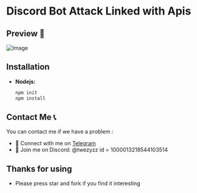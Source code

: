# Discord Bot Attack Linked with Apis 

## Preview 👀
![Image]([https://imgur.com/a/6MNt5Jl](https://github.com/mich0a/discord-bot-ddos/blob/main/fgfg.PNG))
## Installation

- **Nodejs:**
  ```bash
  npm init
  npm install
  ```

## Contact Me 📞

You can contact me if we have a problem :

- 🚀 Connect with me on [Telegram](https://t.me/mich0a)
- 💬 Join me on Discord: @twezyzz id = 1000013218544103514

## Thanks for using

- Please press star and fork if you find it interesting

